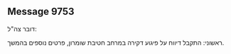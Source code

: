 ## Message 9753

דובר צה"ל:

ראשוני: התקבל דיווח על פיגוע דקירה במרחב חטיבת שומרון, פרטים נוספים בהמשך.

